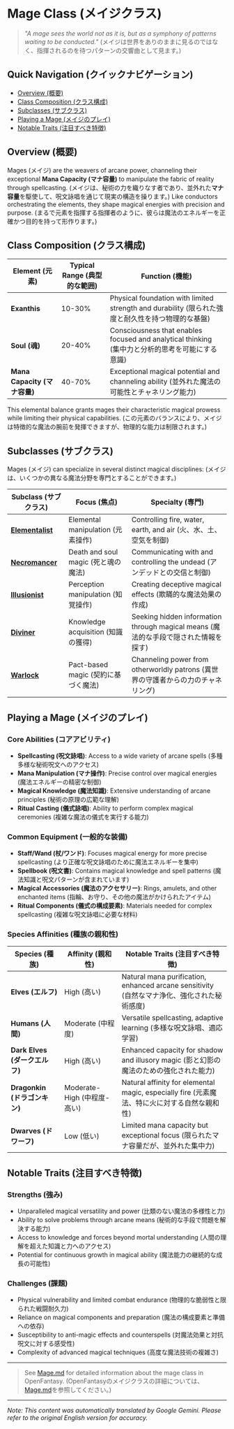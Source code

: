 # Mage Class (メイジクラス)

> *"A mage sees the world not as it is, but as a symphony of patterns waiting to be conducted."* (メイジは世界をありのままに見るのではなく、指揮されるのを待つパターンの交響曲として見ます。)

## Quick Navigation (クイックナビゲーション)

- [Overview (概要)](#overview)
- [Class Composition (クラス構成)](#class-composition)
- [Subclasses (サブクラス)](#subclasses)
- [Playing a Mage (メイジのプレイ)](#playing-a-mage)
- [Notable Traits (注目すべき特徴)](#notable-traits)

## Overview (概要)

Mages (メイジ) are the weavers of arcane power, channeling their exceptional **Mana Capacity (マナ容量)** to manipulate the fabric of reality through spellcasting. (メイジは、秘術の力を織りなす者であり、並外れた**マナ容量**を駆使して、呪文詠唱を通じて現実の構造を操ります。) Like conductors orchestrating the elements, they shape magical energies with precision and purpose. (まるで元素を指揮する指揮者のように、彼らは魔法のエネルギーを正確かつ目的を持って形作ります。)

## Class Composition (クラス構成)

| Element (元素) | Typical Range (典型的な範囲) | Function (機能) |
|---------|---------------|----------|
| **Exanthis** | 10-30% | Physical foundation with limited strength and durability (限られた強度と耐久性を持つ物理的な基盤) |
| **Soul (魂)** | 20-40% | Consciousness that enables focused and analytical thinking (集中力と分析的思考を可能にする意識) |
| **Mana Capacity (マナ容量)** | 40-70% | Exceptional magical potential and channeling ability (並外れた魔法の可能性とチャネリング能力) |

This elemental balance grants mages their characteristic magical prowess while limiting their physical capabilities. (この元素のバランスにより、メイジは特徴的な魔法の腕前を発揮できますが、物理的な能力は制限されます。)

## Subclasses (サブクラス)

Mages (メイジ) can specialize in several distinct magical disciplines: (メイジは、いくつかの異なる魔法分野を専門とすることができます。)

| Subclass (サブクラス) | Focus (焦点) | Specialty (専門) |
|----------|-------|-----------|
| [**Elementalist**](Elementalist.md) | Elemental manipulation (元素操作) | Controlling fire, water, earth, and air (火、水、土、空気を制御) |
| [**Necromancer**](Necromancer.md) | Death and soul magic (死と魂の魔法) | Communicating with and controlling the undead (アンデッドとの交信と制御) |
| [**Illusionist**](Illusionist.md) | Perception manipulation (知覚操作) | Creating deceptive magical effects (欺瞞的な魔法効果の作成) |
| [**Diviner**](Diviner.md) | Knowledge acquisition (知識の獲得) | Seeking hidden information through magical means (魔法的な手段で隠された情報を探す) |
| [**Warlock**](Warlock.md) | Pact-based magic (契約に基づく魔法) | Channeling power from otherworldly patrons (異世界の守護者からの力のチャネリング) |

## Playing a Mage (メイジのプレイ)

### Core Abilities (コアアビリティ)

- **Spellcasting (呪文詠唱)**: Access to a wide variety of arcane spells (多種多様な秘術呪文へのアクセス)
- **Mana Manipulation (マナ操作)**: Precise control over magical energies (魔法エネルギーの精密な制御)
- **Magical Knowledge (魔法知識)**: Extensive understanding of arcane principles (秘術の原理の広範な理解)
- **Ritual Casting (儀式詠唱)**: Ability to perform complex magical ceremonies (複雑な魔法の儀式を実行する能力)

### Common Equipment (一般的な装備)

- **Staff/Wand (杖/ワンド)**: Focuses magical energy for more precise spellcasting (より正確な呪文詠唱のために魔法エネルギーを集中)
- **Spellbook (呪文書)**: Contains magical knowledge and spell patterns (魔法知識と呪文パターンが含まれています)
- **Magical Accessories (魔法のアクセサリー)**: Rings, amulets, and other enchanted items (指輪、お守り、その他の魔法がかけられたアイテム)
- **Ritual Components (儀式の構成要素)**: Materials needed for complex spellcasting (複雑な呪文詠唱に必要な材料)

### Species Affinities (種族の親和性)

| Species (種族) | Affinity (親和性) | Notable Traits (注目すべき特徴) |
|---------|----------|----------------|
| **Elves (エルフ)** | High (高い) | Natural mana purification, enhanced arcane sensitivity (自然なマナ浄化、強化された秘術感度) |
| **Humans (人間)** | Moderate (中程度) | Versatile spellcasting, adaptive learning (多様な呪文詠唱、適応学習) |
| **Dark Elves (ダークエルフ)** | High (高い) | Enhanced capacity for shadow and illusory magic (影と幻影の魔法のための強化された能力) |
| **Dragonkin (ドラゴンキン)** | Moderate-High (中程度-高い) | Natural affinity for elemental magic, especially fire (元素魔法、特に火に対する自然な親和性) |
| **Dwarves (ドワーフ)** | Low (低い) | Limited mana capacity but exceptional focus (限られたマナ容量だが、並外れた集中力) |

## Notable Traits (注目すべき特徴)

### Strengths (強み)

- Unparalleled magical versatility and power (比類のない魔法の多様性と力)
- Ability to solve problems through arcane means (秘術的な手段で問題を解決する能力)
- Access to knowledge and forces beyond mortal understanding (人間の理解を超えた知識と力へのアクセス)
- Potential for continuous growth in magical ability (魔法能力の継続的な成長の可能性)

### Challenges (課題)

- Physical vulnerability and limited combat endurance (物理的な脆弱性と限られた戦闘耐久力)
- Reliance on magical components and preparation (魔法の構成要素と準備への依存)
- Susceptibility to anti-magic effects and counterspells (対魔法効果と対抗呪文に対する感受性)
- Complexity of advanced magical techniques (高度な魔法技術の複雑さ)

---

> See [Mage.md](Mage.md) for detailed information about the mage class in OpenFantasy. (OpenFantasyのメイジクラスの詳細については、[Mage.md](Mage.md)を参照してください。)


---
_Note: This content was automatically translated by Google Gemini. Please refer to the original English version for accuracy._